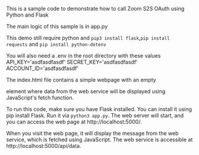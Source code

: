 This is a sample code to demonstrate how to call Zoom S2S OAuth using Python and Flask


The main logic of this sample is in app.py

This demo still require python and `pip3 install flask`,`pip install requests` and `pip install python-dotenv`

You will also need a .env in the root directory with these values
API_KEY='asdfasdfasdf'
SECRET_KEY='asdfasdfasdf'
ACCOUNT_ID='asdfasdfasdf'




The index.html file contains a simple webpage with an empty <div> element where data from the web service will be displayed using JavaScript's fetch function.

To run this code, make sure you have Flask installed. You can install it using pip install Flask. Run it via `python3 app.py`. The web server will start, and you can access the web page at http://localhost:5000/.

When you visit the web page, it will display the message from the web service, which is fetched using JavaScript. The web service is accessible at http://localhost:5000/api/data.
